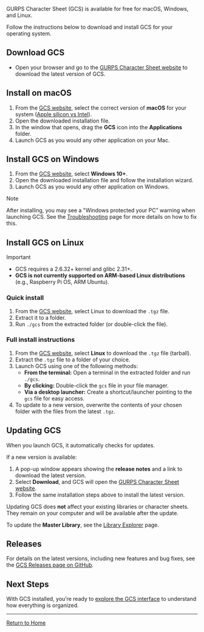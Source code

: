GURPS Character Sheet (GCS) is available for free for macOS, Windows, and Linux.

Follow the instructions below to download and install GCS for your operating system.

## Download GCS

- Open your browser and go to the [GURPS Character Sheet website](https://gurpscharactersheet.com/) to download the latest version of GCS.

## Install on macOS

1. From the [GCS website](https://gurpscharactersheet.com/), select the correct version of **macOS** for your system ([Apple silicon vs Intel](https://support.apple.com/en-gb/116943)).
2. Open the downloaded installation file.
3. In the window that opens, drag the **GCS** icon into the **Applications** folder.
4. Launch GCS as you would any other application on your Mac.

## Install GCS on Windows

1. From the [GCS website](https://gurpscharactersheet.com/), select **Windows 10+**.
2. Open the downloaded installation file and follow the installation wizard.
3. Launch GCS as you would any other application on Windows.

> [!NOTE]
> After installing, you may see a "Windows protected your PC” warning when launching GCS. See the [Troubleshooting](Troubleshooting) page for more details on how to fix this.

## Install GCS on Linux

> [!IMPORTANT]
>
> - GCS requires a 2.6.32+ kernel and glibc 2.31+.
> - **GCS is not currently supported on ARM-based Linux distributions** (e.g., Raspberry Pi OS, ARM Ubuntu).

### Quick install

1. From the [GCS website](https://gurpscharactersheet.com), select Linux to download the `.tgz` file.
2. Extract it to a folder.
3. Run `./gcs` from the extracted folder (or double-click the file).

### Full install instructions

1. From the [GCS website](https://gurpscharactersheet.com), select **Linux** to download the `.tgz` file (tarball).
2. Extract the `.tgz` file to a folder of your choice.
3. Launch GCS using one of the following methods:
   - **From the terminal:** Open a terminal in the extracted folder and run `./gcs`.
   - **By clicking:** Double-click the `gcs` file in your file manager.
   - **Via a desktop launcher:** Create a shortcut/launcher pointing to the `gcs` file for easy access.
4. To update to a new version, overwrite the contents of your chosen folder with the files from the latest `.tgz`.

## Updating GCS

When you launch GCS, it automatically checks for updates.

If a new version is available:

1. A pop-up window appears showing the **release notes** and a link to download the latest version.
2. Select **Download**, and GCS will open the [GURPS Character Sheet website](https://gurpscharactersheet.com/).
3. Follow the same installation steps above to install the latest version.

Updating GCS does **not** affect your existing libraries or character sheets. They remain on your computer and will be available after the update.

To update the **Master Library**, see the [Library Explorer](Library%20Explorer) page.

## Releases

For details on the latest versions, including new features and bug fixes, see the [GCS Releases page on GitHub](https://github.com/richardwilkes/gcs/releases).

## Next Steps

With GCS installed, you’re ready to [explore the GCS interface](Explore%20the%20GCS%20interface) to understand how everything is organized.

---

[Return to Home](Home)
